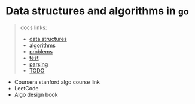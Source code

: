 # Data structures and algorithms in `go`

> docs links:
>  - [data structures](datastructures/README.md)
>  - [algorithms](algorithms/README.md)
>  - [problems](problems/README.md)
>  - [test](test/README.md)
>  - [parsing](parsing/README.md)
>  - [TODO](TODO.md)

- Coursera stanford algo course link
- LeetCode
- Algo design book
